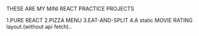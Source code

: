 THESE ARE MY MINI REACT PRACTICE PROJECTS 



1.PURE REACT
2.PIZZA MENU
3.EAT-AND-SPLIT
4.A static MOVIE RATING layout.(without api fetch)..
